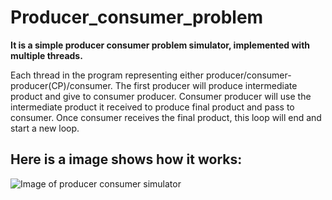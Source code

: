 # Producer_consumer_problem
**It is a simple producer consumer problem simulator, implemented with multiple threads.**

Each thread in the program representing either producer/consumer-producer(CP)/consumer.
The first producer will produce intermediate product and give to consumer producer.
Consumer producer will use the intermediate product it received to produce final product and pass to consumer.
Once consumer receives the final product, this loop will end and start a new loop.

## Here is a image shows how it works:
![Image of producer consumer simulator](https://github.com/wrk226/Producer_consumer_simulator/blob/master/illustrate.png)
